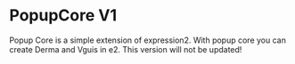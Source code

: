 # PopupCore V1

Popup Core is a simple extension of expression2. With popup core you can create Derma and Vguis in e2. This version will not be updated!
